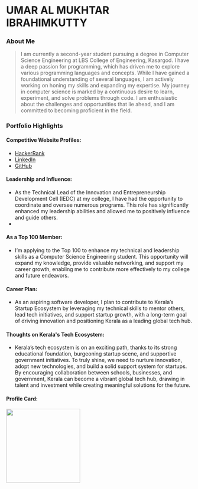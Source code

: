
# UMAR AL MUKHTAR IBRAHIMKUTTY 

### About Me

> I am currently a second-year student pursuing a degree in Computer Science Engineering at LBS College of Engineering, Kasargod. I have a deep passion for programming, which has driven me to explore various programming languages and concepts. While I have gained a foundational understanding of several languages, I am actively working on honing my skills and expanding my expertise. My journey in computer science is marked by a continuous desire to learn, experiment, and solve problems through code. I am enthusiastic about the challenges and opportunities that lie ahead, and I am committed to becoming proficient in the field.


### Portfolio Highlights


<!--#### History of Open Source Contributions:


#### History of Community Engagement:

-  Discuss your history of community engagement in a technical capacity, such as answering questions on platforms like Stack Overflow or actively participating in technical forums like mailing lists and Discord servers.

#### Highly Visible Technical Content:

- Highlight any highly visible technical blog posts, articles, or video series you have created.

#### Highly Used Software Tools:

- If you've developed software tools that are widely used by users (not just contributors), mention them.
-->
#### Competitive Website Profiles:

- [HackerRank](https://www.hackerrank.com/profile/umar1868807)
- [LinkedIn](www.linkedin.com/in/umaralmukhtaribrahimkutty)
- [GitHub](https://github.com/d-xrk)

#### Leadership and Influence:

- As the Technical Lead of the Innovation and Entrepreneurship Development Cell (IEDC) at my college, I have had the opportunity to coordinate and oversee numerous programs. This role has significantly enhanced my leadership abilities and allowed me to positively influence and guide others.
- 
<!--#### Networking:

- explain your networking skills and how you plan to engage with the Top 100 community. Outline how you will influence and lead others in your respective field.
-->
#### As a Top 100 Member:

- I’m applying to the Top 100 to enhance my technical and leadership skills as a Computer Science Engineering student. This opportunity will expand my knowledge, provide valuable networking, and support my career growth, enabling me to contribute more effectively to my college and future endeavors.

#### Career Plan:

- As an aspiring software developer, I plan to contribute to Kerala’s Startup Ecosystem by leveraging my technical skills to mentor others, lead tech initiatives, and support startup growth, with a long-term goal of driving innovation and positioning Kerala as a leading global tech hub.

#### Thoughts on Kerala's Tech Ecosystem:

- Kerala’s tech ecosystem is on an exciting path, thanks to its strong educational foundation, burgeoning startup scene, and supportive government initiatives. To truly shine, we need to nurture innovation, adopt new technologies, and build a solid support system for startups. By encouraging collaboration between schools, businesses, and government, Kerala can become a vibrant global tech hub, drawing in talent and investment while creating meaningful solutions for the future.

#### Profile Card:

 <img src="https://mulearn.org/embed/rank/umaralmukhtaribrahimkutty@mulearn" width="200" height="200"></img>
